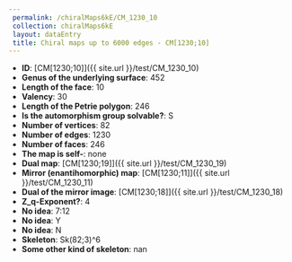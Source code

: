 ```yaml
--- 
 permalink: /chiralMaps6kE/CM_1230_10 
 collection: chiralMaps6kE
 layout: dataEntry
 title: Chiral maps up to 6000 edges - CM[1230;10]
---
```


- **ID**: [CM[1230;10]]({{ site.url }}/test/CM_1230_10)
- **Genus of the underlying surface**: 452
- **Length of the face**: 10
- **Valency**: 30
- **Length of the Petrie polygon**: 246
- **Is the automorphism group solvable?**: S
- **Number of vertices**: 82
- **Number of edges**: 1230
- **Number of faces**: 246
- **The map is self-**: none
- **Dual map**: [CM[1230;19]]({{ site.url }}/test/CM_1230_19)
- **Mirror (enantihomorphic) map**: [CM[1230;11]]({{ site.url }}/test/CM_1230_11)
- **Dual of the mirror image**: [CM[1230;18]]({{ site.url }}/test/CM_1230_18)
- **Z_q-Exponent?**: 4
- **No idea**:  7:12
- **No idea**: Y
- **No idea**: N
- **Skeleton**: Sk(82;3)^6
- **Some other kind of skeleton**: nan
